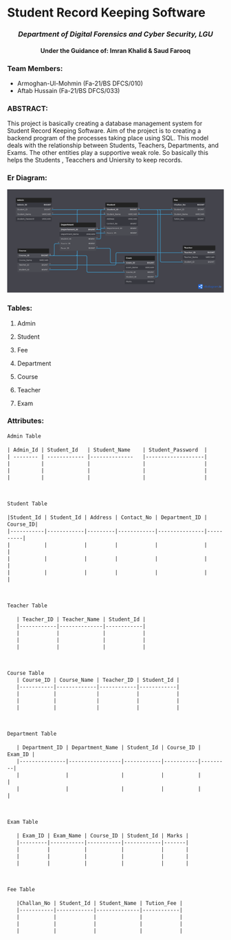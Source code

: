 # Student Record Keeping Software 
  ### <p align="center"> *Department of Digital Forensics and Cyber Security, LGU* </p>
   ####  <p align="center"> **Under the Guidance of: Imran Khalid & Saud Farooq** </p>



### **Team Members:**
  * Armoghan-Ul-Mohmin (Fa-21/BS DFCS/010)
  * Aftab Hussain  (Fa-21/BS DFCS/033)

### **ABSTRACT:**
   <p> This project is basically creating a database management system for Student Record Keeping Software. Aim of the project is to creating a backend program of the processes taking place using SQL. This model deals with the relationship between Students, Teachers, Departments, and Exams. The other entities play a supportive weak role. So basically this helps the Students , Teacchers and Uniersity to keep records.</p>

### **Er Diagram:**
<p align="center">
  <img src="/Er-Diagram/Er Diagram (Dark).png"  title="Er Diagram(Dark)">
</p>

### **Tables:**
1. Admin <br>

2. Student <br>

3. Fee <br>

4. Department <br>

5. Course <br>

6. Teacher <br>

7. Exam <br>

### **Attributes:**

    Admin Table

    | Admin_Id | Student_Id   | Student_Name    | Student_Password  |
    | -------- | ------------ |--------------   |-------------------|
    |          |              |                 |                   |
    |          |              |                 |                   |
    |          |              |                 |                   |
 <br>

    Student Table

    |Student_Id | Student_Id | Address | Contact_No | Department_ID | Course_ID|
    |-----------|------------|---------|------------|---------------|----------|
    |           |            |         |            |               |          | 
    |           |            |         |            |               |          |
    |           |            |         |            |               |          |
<br>

    Teacher Table

       | Teacher_ID | Teacher_Name | Student_Id |
       |------------|--------------|------------|
       |            |              |            |
       |            |              |            |
       |            |              |            |
<br>

    Course Table
       | Course_ID | Course_Name | Teacher_ID | Student_Id |
       |-----------|-------------|------------|------------|
       |           |             |            |            |
       |           |             |            |            |
       |           |             |            |            |
<br>

    Department Table

       | Department_ID | Department_Name | Student_Id | Course_ID | Exam_ID |
       |---------------|-----------------|------------|-----------|---------|
       |               |                 |            |           |         |
       |               |                 |            |           |         |

<br>

    Exam Table

       | Exam_ID | Exam_Name | Course_ID | Student_Id | Marks |
       |---------|-----------|-----------|------------|-------|
       |         |           |           |            |       |
       |         |           |           |            |       |
       |         |           |           |            |       |

<br>

    Fee Table

       |Challan_No | Student_Id | Student_Name | Tution_Fee |
       |-----------|------------|--------------|------------|
       |           |            |              |            |
       |           |            |              |            |
       |           |            |              |            |
<br>

